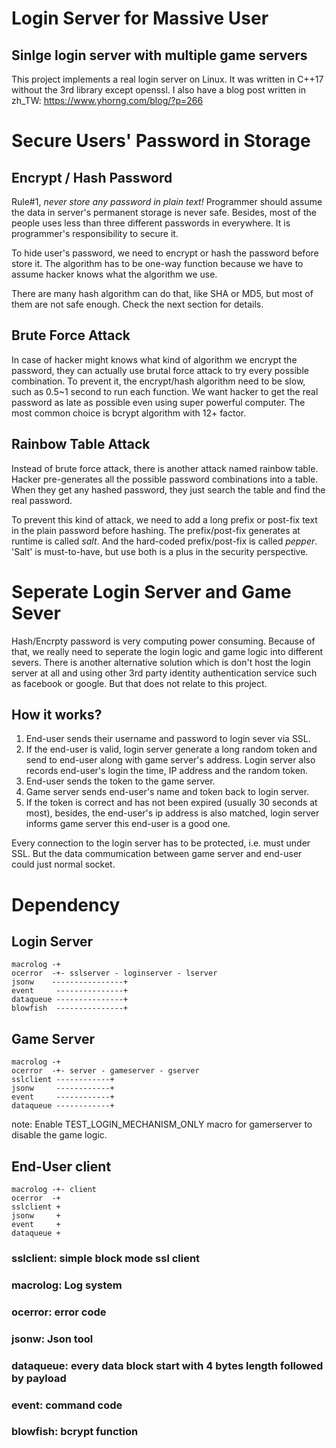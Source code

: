 # Login Server for Massive User
## Sinlge login server with multiple game servers

This project implements a real login server on Linux. It was written in C++17 without the 3rd library except openssl. I also have a blog post written in zh_TW: https://www.yhorng.com/blog/?p=266

# Secure Users' Password in Storage
## Encrypt / Hash Password

Rule#1, *never store any password in plain text!* Programmer should assume the data in server's permanent storage is never safe. Besides, most of the people uses less than three different passwords in everywhere. It is programmer's responsibility to secure it.

To hide user's password, we need to encrypt or hash the password before store it. The algorithm has to be one-way function because we have to assume hacker knows what the algorithm we use.

There are many hash algorithm can do that, like SHA or MD5, but most of them are not safe enough. Check the next section for details.

## Brute Force Attack

In case of hacker might knows what kind of algorithm we encrypt the password, they can actually use brutal force attack to try every possible combination. To prevent it, the encrypt/hash algorithm need to be slow, such as 0.5~1 second to run each function. We want hacker to get the real password as late as possible even using super powerful computer. The most common choice is bcrypt algorithm with 12+ factor.

## Rainbow Table Attack

Instead of brute force attack, there is another attack named rainbow table. Hacker pre-generates all the possible password combinations into a table. When they get any hashed password, they just search the table and find the real password.

To prevent this kind of attack, we need to add a long prefix or post-fix text in the plain password before hashing. The prefix/post-fix generates at runtime is called *salt*. And the hard-coded prefix/post-fix is called *pepper*. 'Salt' is must-to-have, but use both is a plus in the security perspective.

# Seperate Login Server and Game Sever

Hash/Encrpty password is very computing power consuming. Because of that, we really need to seperate the login logic and game logic into different severs. There is another alternative solution which is don't host the login server at all and using other 3rd party identity authentication service such as facebook or google. But that does not relate to this project.

## How it works? 

1. End-user sends their username and password to login sever via SSL.
2. If the end-user is valid, login server generate a long random token and send to end-user along with game server's address. Login server also records end-user's login the time, IP address and the random token.
3. End-user sends the token to the game server.
4. Game server sends end-user's name and token back to login server.
5. If the token is correct and has not been expired (usually 30 seconds at most), besides, the end-user's ip address is also matched, login server informs game server this end-user is a good one.

Every connection to the login server has to be protected, i.e. must under SSL. But the data commumication between game server and end-user could just normal socket.

# Dependency

## Login Server
```
macrolog -+
ocerror  -+- sslserver - loginserver - lserver
jsonw    ----------------+
event     ---------------+
dataqueue ---------------+
blowfish  ---------------+
```
## Game Server
```
macrolog -+
ocerror  -+- server - gameserver - gserver
sslclient ------------+
jsonw     ------------+
event     ------------+
dataqueue ------------+
```
note: Enable TEST_LOGIN_MECHANISM_ONLY macro for gamerserver to disable the game logic.

## End-User client
```
macrolog -+- client
ocerror  -+
sslclient +
jsonw     +
event     +
dataqueue +
```
### sslclient: simple block mode ssl client
### macrolog: Log system
### ocerror: error code
### jsonw: Json tool
### dataqueue: every data block start with 4 bytes length followed by payload
### event: command code
### blowfish: bcrypt function

